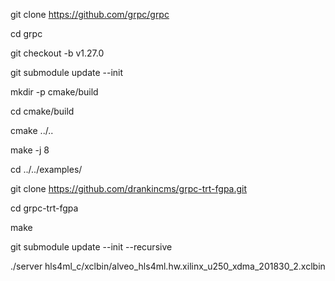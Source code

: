 git clone https://github.com/grpc/grpc

cd grpc

git checkout -b v1.27.0

git submodule update --init

mkdir -p cmake/build

cd cmake/build

cmake ../..

make -j 8

cd ../../examples/

git clone https://github.com/drankincms/grpc-trt-fgpa.git

cd grpc-trt-fgpa

make

git submodule update --init --recursive

./server hls4ml_c/xclbin/alveo_hls4ml.hw.xilinx_u250_xdma_201830_2.xclbin
